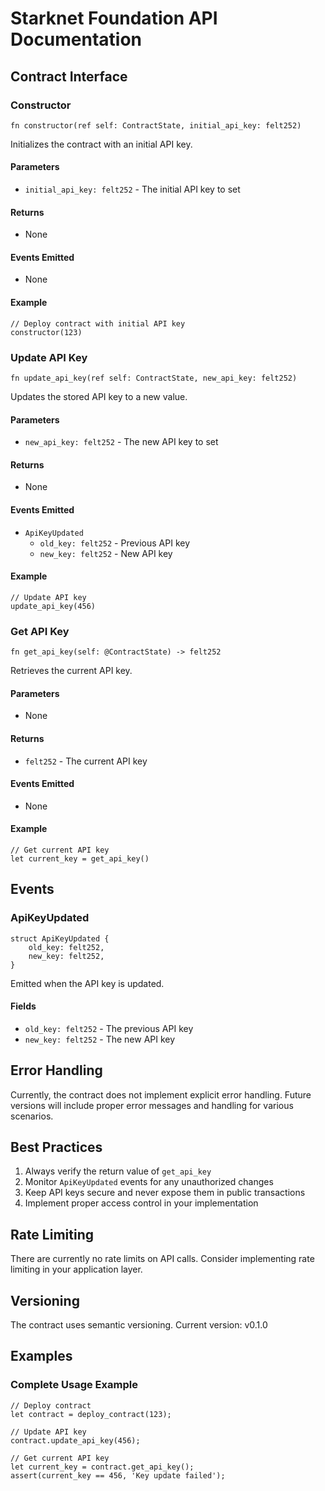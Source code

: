 # Starknet Foundation API Documentation

## Contract Interface

### Constructor

```cairo
fn constructor(ref self: ContractState, initial_api_key: felt252)
```

Initializes the contract with an initial API key.

#### Parameters
- `initial_api_key: felt252` - The initial API key to set

#### Returns
- None

#### Events Emitted
- None

#### Example
```cairo
// Deploy contract with initial API key
constructor(123)
```

### Update API Key

```cairo
fn update_api_key(ref self: ContractState, new_api_key: felt252)
```

Updates the stored API key to a new value.

#### Parameters
- `new_api_key: felt252` - The new API key to set

#### Returns
- None

#### Events Emitted
- `ApiKeyUpdated`
  - `old_key: felt252` - Previous API key
  - `new_key: felt252` - New API key

#### Example
```cairo
// Update API key
update_api_key(456)
```

### Get API Key

```cairo
fn get_api_key(self: @ContractState) -> felt252
```

Retrieves the current API key.

#### Parameters
- None

#### Returns
- `felt252` - The current API key

#### Events Emitted
- None

#### Example
```cairo
// Get current API key
let current_key = get_api_key()
```

## Events

### ApiKeyUpdated

```cairo
struct ApiKeyUpdated {
    old_key: felt252,
    new_key: felt252,
}
```

Emitted when the API key is updated.

#### Fields
- `old_key: felt252` - The previous API key
- `new_key: felt252` - The new API key

## Error Handling

Currently, the contract does not implement explicit error handling. Future versions will include proper error messages and handling for various scenarios.

## Best Practices

1. Always verify the return value of `get_api_key`
2. Monitor `ApiKeyUpdated` events for any unauthorized changes
3. Keep API keys secure and never expose them in public transactions
4. Implement proper access control in your implementation

## Rate Limiting

There are currently no rate limits on API calls. Consider implementing rate limiting in your application layer.

## Versioning

The contract uses semantic versioning. Current version: v0.1.0

## Examples

### Complete Usage Example

```cairo
// Deploy contract
let contract = deploy_contract(123);

// Update API key
contract.update_api_key(456);

// Get current API key
let current_key = contract.get_api_key();
assert(current_key == 456, 'Key update failed');
``` 